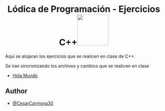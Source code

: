 <h1 align="center">Lódica de Programación - Ejercicios C++<img src="https://tenor.com/es-419/view/pokemon-pikachu-pokemon-ball-wave-happy-gif-20575381" width="100"></h1>

Aquí se alojaran los ejercicios que se realicen en clase de C++.

Se iran sincronizando los archivos y cambios que se realicen en clase

* [Hola Mundo](https://github.com/CesarCarmona30/EjerciciosCpp/blob/main/helloWorld.cpp)

## Author

- [@CesarCarmona30](https://www.github.com/CesarCarmona30)
